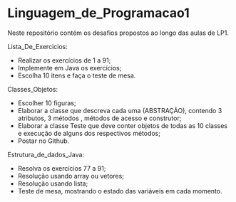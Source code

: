 # Linguagem_de_Programacao1

Neste repositório contém os desafios propostos ao longo das aulas de LP1.

Lista_De_Exercicios:
- Realizar os exercícios de 1 a 91;
- Implemente em Java os exercícios;
- Escolha 10 itens e faça o teste de mesa.

Classes_Objetos:
- Escolher 10 figuras;
- Elaborar a classe que descreva cada uma (ABSTRAÇÃO), contendo 3 atributos, 3 métodos , métodos de acesso e construtor;
- Elaborar a classe Teste que deve conter objetos de todas as 10 classes e execução de alguns dos respectivos métodos;
- Postar no Github.

Estrutura_de_dados_Java:
- Resolva os exercícios 77 a 91;
- Resolução usando array ou vetores;
- Resolução usando lista;
- Teste de mesa, mostrando o estado das variáveis em cada momento.

